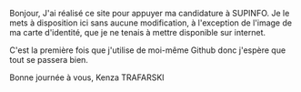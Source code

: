 Bonjour,
J'ai réalisé ce site pour appuyer ma candidature à SUPINFO.
Je le mets à disposition ici sans aucune modification, à l'exception de l'image de ma carte d'identité, que je ne tenais à mettre disponible sur internet.

C'est la première fois que j'utilise de moi-même Github donc j'espère que tout se passera bien.

Bonne journée à vous,
Kenza TRAFARSKI
